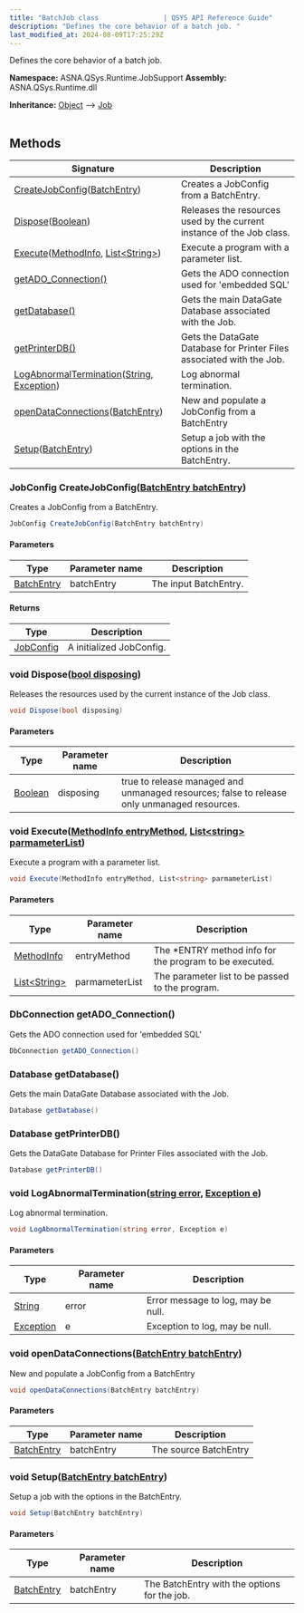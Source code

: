 ```yaml
---
title: "BatchJob class                | QSYS API Reference Guide"
description: "Defines the core behavior of a batch job. "
last_modified_at: 2024-08-09T17:25:29Z
---
```


Defines the core behavior of a batch job.

**Namespace:** ASNA.QSys.Runtime.JobSupport
**Assembly:** ASNA.QSys.Runtime.dll

**Inheritance:** [Object](https://docs.microsoft.com/en-us/dotnet/api/system.object) --> [Job](/reference/runtime/qsys-runtime-job-support/job.html)
<br>
<br>

## Methods

| Signature | Description |
| --- | --- |
| [CreateJobConfig](#jobconfig-createjobconfigbatchentry-batchentry)([BatchEntry](/reference/runtime/qsys-runtime-job-support/batch-entry.html)) | Creates a JobConfig from a BatchEntry.
| [Dispose](#void-disposebool-disposing)([Boolean](https://docs.microsoft.com/en-us/dotnet/api/system.boolean)) | Releases the resources used by the current instance of the Job class.
| [Execute](#void-executemethodinfo-entrymethod-list-string-parmameterlist)([MethodInfo](https://learn.microsoft.com/en-us/dotnet/api/system.reflection.methodinfo?view=net-8.0), [List\<String\>](https://docs.microsoft.com/en-us/dotnet/api/system.collections.generic.list-1)) | Execute a program with a parameter list.
| [getADO_Connection()](#dbconnection-getado-connection) | Gets the ADO connection used for 'embedded SQL'
| [getDatabase()](#database-getdatabase) | Gets the main DataGate Database associated with the Job.
| [getPrinterDB()](#database-getprinterdb) | Gets the DataGate Database for Printer Files associated with the Job.
| [LogAbnormalTermination](#void-logabnormalterminationstring-error-exception-e)([String](https://docs.microsoft.com/en-us/dotnet/api/system.string), [Exception](https://docs.microsoft.com/en-us/dotnet/api/system.exception)) | Log abnormal termination.
| [openDataConnections](#void-opendataconnectionsbatchentry-batchentry)([BatchEntry](/reference/runtime/qsys-runtime-job-support/batch-entry.html)) | New and populate a JobConfig from a BatchEntry
| [Setup](#void-setupbatchentry-batchentry)([BatchEntry](/reference/runtime/qsys-runtime-job-support/batch-entry.html)) | Setup a job with the options in the BatchEntry.

### JobConfig CreateJobConfig([BatchEntry batchEntry](/reference/runtime/qsys-runtime-job-support/batch-entry.html))

Creates a JobConfig from a BatchEntry.

```cs
JobConfig CreateJobConfig(BatchEntry batchEntry)
```

#### Parameters

| Type | Parameter name | Description
| --- | --- | ---
| [BatchEntry](/reference/runtime/qsys-runtime-job-support/batch-entry.html) | batchEntry | The input BatchEntry.

#### Returns

| Type | Description
| --- | ---
| [JobConfig](/reference/runtime/qsys-runtime-job-support/job-config.html) | A initialized JobConfig.

### void Dispose([bool disposing](https://docs.microsoft.com/en-us/dotnet/api/system.boolean))

Releases the resources used by the current instance of the Job class.

```cs
void Dispose(bool disposing)
```

#### Parameters

| Type | Parameter name | Description
| --- | --- | ---
| [Boolean](https://docs.microsoft.com/en-us/dotnet/api/system.boolean) | disposing | true to release managed and unmanaged resources; false to release only unmanaged resources.

### void Execute([MethodInfo entryMethod](https://learn.microsoft.com/en-us/dotnet/api/system.reflection.methodinfo?view=net-8.0), [List\<string\> parmameterList](https://docs.microsoft.com/en-us/dotnet/api/system.collections.generic.list-1))

Execute a program with a parameter list.

```cs
void Execute(MethodInfo entryMethod, List<string> parmameterList)
```

#### Parameters

| Type | Parameter name | Description
| --- | --- | ---
| [MethodInfo](https://learn.microsoft.com/en-us/dotnet/api/system.reflection.methodinfo?view=net-8.0) | entryMethod | The *ENTRY method info for the program to be executed.
| [List\<String\>](https://docs.microsoft.com/en-us/dotnet/api/system.collections.generic.list-1) | parmameterList | The parameter list to be passed to the program.

### DbConnection getADO_Connection()

Gets the ADO connection used for 'embedded SQL'

```cs
DbConnection getADO_Connection()
```

### Database getDatabase()

Gets the main DataGate Database associated with the Job.

```cs
Database getDatabase()
```

### Database getPrinterDB()

Gets the DataGate Database for Printer Files associated with the Job.

```cs
Database getPrinterDB()
```

### void LogAbnormalTermination([string error](https://learn.microsoft.com/en-us/dotnet/api/system.string?view=net-8.0), [Exception e](https://docs.microsoft.com/en-us/dotnet/api/system.exception))

Log abnormal termination.

```cs
void LogAbnormalTermination(string error, Exception e)
```

#### Parameters

| Type | Parameter name | Description
| --- | --- | ---
| [String](https://docs.microsoft.com/en-us/dotnet/api/system.string) | error | Error message to log, may be null.
| [Exception](https://docs.microsoft.com/en-us/dotnet/api/system.exception) | e | Exception to log, may be null.

### void openDataConnections([BatchEntry batchEntry](/reference/runtime/qsys-runtime-job-support/batch-entry.html))

New and populate a JobConfig from a BatchEntry

```cs
void openDataConnections(BatchEntry batchEntry)
```

#### Parameters

| Type | Parameter name | Description
| --- | --- | ---
| [BatchEntry](/reference/runtime/qsys-runtime-job-support/batch-entry.html) | batchEntry | The source BatchEntry

### void Setup([BatchEntry batchEntry](/reference/runtime/qsys-runtime-job-support/batch-entry.html))

Setup a job with the options in the BatchEntry.

```cs
void Setup(BatchEntry batchEntry)
```

#### Parameters

| Type | Parameter name | Description
| --- | --- | ---
| [BatchEntry](/reference/runtime/qsys-runtime-job-support/batch-entry.html) | batchEntry | The BatchEntry with the options for the job.
